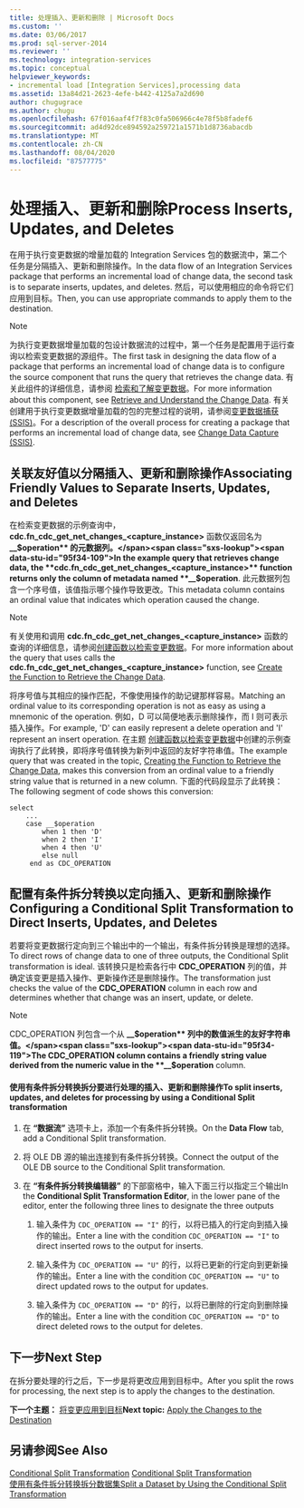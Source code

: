 ```yaml
---
title: 处理插入、更新和删除 | Microsoft Docs
ms.custom: ''
ms.date: 03/06/2017
ms.prod: sql-server-2014
ms.reviewer: ''
ms.technology: integration-services
ms.topic: conceptual
helpviewer_keywords:
- incremental load [Integration Services],processing data
ms.assetid: 13a84d21-2623-4efe-b442-4125a7a2d690
author: chugugrace
ms.author: chugu
ms.openlocfilehash: 67f016aaf4f7f83c0fa506966c4e78f5b8fadef6
ms.sourcegitcommit: ad4d92dce894592a259721a1571b1d8736abacdb
ms.translationtype: MT
ms.contentlocale: zh-CN
ms.lasthandoff: 08/04/2020
ms.locfileid: "87577775"
---
```

# <a name="process-inserts-updates-and-deletes"></a><span data-ttu-id="95f34-102">处理插入、更新和删除</span><span class="sxs-lookup"><span data-stu-id="95f34-102">Process Inserts, Updates, and Deletes</span></span>
  <span data-ttu-id="95f34-103">在用于执行变更数据的增量加载的 Integration Services 包的数据流中，第二个任务是分隔插入、更新和删除操作。</span><span class="sxs-lookup"><span data-stu-id="95f34-103">In the data flow of an Integration Services package that performs an incremental load of change data, the second task is to separate inserts, updates, and deletes.</span></span> <span data-ttu-id="95f34-104">然后，可以使用相应的命令将它们应用到目标。</span><span class="sxs-lookup"><span data-stu-id="95f34-104">Then, you can use appropriate commands to apply them to the destination.</span></span>  
  
> [!NOTE]  
>  <span data-ttu-id="95f34-105">为执行变更数据增量加载的包设计数据流的过程中，第一个任务是配置用于运行查询以检索变更数据的源组件。</span><span class="sxs-lookup"><span data-stu-id="95f34-105">The first task in designing the data flow of a package that performs an incremental load of change data is to configure the source component that runs the query that retrieves the change data.</span></span> <span data-ttu-id="95f34-106">有关此组件的详细信息，请参阅 [检索和了解变更数据](retrieve-and-understand-the-change-data.md)。</span><span class="sxs-lookup"><span data-stu-id="95f34-106">For more information about this component, see [Retrieve and Understand the Change Data](retrieve-and-understand-the-change-data.md).</span></span> <span data-ttu-id="95f34-107">有关创建用于执行变更数据增量加载的包的完整过程的说明，请参阅[变更数据捕获 (SSIS)](change-data-capture-ssis.md)。</span><span class="sxs-lookup"><span data-stu-id="95f34-107">For a description of the overall process for creating a package that performs an incremental load of change data, see [Change Data Capture &#40;SSIS&#41;](change-data-capture-ssis.md).</span></span>  
  
## <a name="associating-friendly-values-to-separate-inserts-updates-and-deletes"></a><span data-ttu-id="95f34-108">关联友好值以分隔插入、更新和删除操作</span><span class="sxs-lookup"><span data-stu-id="95f34-108">Associating Friendly Values to Separate Inserts, Updates, and Deletes</span></span>  
 <span data-ttu-id="95f34-109">在检索变更数据的示例查询中，**cdc.fn_cdc_get_net_changes_<capture_instance>** 函数仅返回名为 **__$operation** 的元数据列。</span><span class="sxs-lookup"><span data-stu-id="95f34-109">In the example query that retrieves change data, the **cdc.fn_cdc_get_net_changes_<capture_instance>** function returns only the column of metadata named **__$operation**.</span></span> <span data-ttu-id="95f34-110">此元数据列包含一个序号值，该值指示哪个操作导致更改。</span><span class="sxs-lookup"><span data-stu-id="95f34-110">This metadata column contains an ordinal value that indicates which operation caused the change.</span></span>  
  
> [!NOTE]  
>  <span data-ttu-id="95f34-111">有关使用和调用 **cdc.fn_cdc_get_net_changes_<capture_instance>** 函数的查询的详细信息，请参阅[创建函数以检索变更数据](create-the-function-to-retrieve-the-change-data.md)。</span><span class="sxs-lookup"><span data-stu-id="95f34-111">For more information about the query that uses calls the **cdc.fn_cdc_get_net_changes_<capture_instance>** function, see [Create the Function to Retrieve the Change Data](create-the-function-to-retrieve-the-change-data.md).</span></span>  
  
 <span data-ttu-id="95f34-112">将序号值与其相应的操作匹配，不像使用操作的助记键那样容易。</span><span class="sxs-lookup"><span data-stu-id="95f34-112">Matching an ordinal value to its corresponding operation is not as easy as using a mnemonic of the operation.</span></span> <span data-ttu-id="95f34-113">例如，D 可以简便地表示删除操作，而 I 则可表示插入操作。</span><span class="sxs-lookup"><span data-stu-id="95f34-113">For example, 'D' can easily represent a delete operation and 'I' represent an insert operation.</span></span> <span data-ttu-id="95f34-114">在主题 [创建函数以检索变更数据](create-the-function-to-retrieve-the-change-data.md)中创建的示例查询执行了此转换，即将序号值转换为新列中返回的友好字符串值。</span><span class="sxs-lookup"><span data-stu-id="95f34-114">The example query that was created in the topic, [Creating the Function to Retrieve the Change Data](create-the-function-to-retrieve-the-change-data.md), makes this conversion from an ordinal value to a friendly string value that is returned in a new column.</span></span> <span data-ttu-id="95f34-115">下面的代码段显示了此转换：</span><span class="sxs-lookup"><span data-stu-id="95f34-115">The following segment of code shows this conversion:</span></span>  
  
```  
select   
    ...  
    case __$operation  
        when 1 then 'D'  
        when 2 then 'I'  
        when 4 then 'U'  
        else null  
     end as CDC_OPERATION  
```  
  
## <a name="configuring-a-conditional-split-transformation-to-direct-inserts-updates-and-deletes"></a><span data-ttu-id="95f34-116">配置有条件拆分转换以定向插入、更新和删除操作</span><span class="sxs-lookup"><span data-stu-id="95f34-116">Configuring a Conditional Split Transformation to Direct Inserts, Updates, and Deletes</span></span>  
 <span data-ttu-id="95f34-117">若要将变更数据行定向到三个输出中的一个输出，有条件拆分转换是理想的选择。</span><span class="sxs-lookup"><span data-stu-id="95f34-117">To direct rows of change data to one of three outputs, the Conditional Split transformation is ideal.</span></span> <span data-ttu-id="95f34-118">该转换只是检索各行中 **CDC_OPERATION** 列的值，并确定该变更是插入操作、更新操作还是删除操作。</span><span class="sxs-lookup"><span data-stu-id="95f34-118">The transformation just checks the value of the **CDC_OPERATION** column in each row and determines whether that change was an insert, update, or delete.</span></span>  
  
> [!NOTE]  
>  <span data-ttu-id="95f34-119">CDC_OPERATION 列包含一个从 **__$operation** 列中的数值派生的友好字符串值。</span><span class="sxs-lookup"><span data-stu-id="95f34-119">The CDC_OPERATION column contains a friendly string value derived from the numeric value in the **__$operation** column.</span></span>  
  
#### <a name="to-split-inserts-updates-and-deletes-for-processing-by-using-a-conditional-split-transformation"></a><span data-ttu-id="95f34-120">使用有条件拆分转换拆分要进行处理的插入、更新和删除操作</span><span class="sxs-lookup"><span data-stu-id="95f34-120">To split inserts, updates, and deletes for processing by using a Conditional Split transformation</span></span>  
  
1.  <span data-ttu-id="95f34-121">在 **“数据流”** 选项卡上，添加一个有条件拆分转换。</span><span class="sxs-lookup"><span data-stu-id="95f34-121">On the **Data Flow** tab, add a Conditional Split transformation.</span></span>  
  
2.  <span data-ttu-id="95f34-122">将 OLE DB 源的输出连接到有条件拆分转换。</span><span class="sxs-lookup"><span data-stu-id="95f34-122">Connect the output of the OLE DB source to the Conditional Split transformation.</span></span>  
  
3.  <span data-ttu-id="95f34-123">在 **“有条件拆分转换编辑器”** 的下部窗格中，输入下面三行以指定三个输出</span><span class="sxs-lookup"><span data-stu-id="95f34-123">In the **Conditional Split Transformation Editor**, in the lower pane of the editor, enter the following three lines to designate the three outputs</span></span>  
  
    1.  <span data-ttu-id="95f34-124">输入条件为 `CDC_OPERATION == "I"` 的行，以将已插入的行定向到插入操作的输出。</span><span class="sxs-lookup"><span data-stu-id="95f34-124">Enter a line with the condition `CDC_OPERATION == "I"` to direct inserted rows to the output for inserts.</span></span>  
  
    2.  <span data-ttu-id="95f34-125">输入条件为 `CDC_OPERATION == "U"` 的行，以将已更新的行定向到更新操作的输出。</span><span class="sxs-lookup"><span data-stu-id="95f34-125">Enter a line with the condition `CDC_OPERATION == "U"` to direct updated rows to the output for updates.</span></span>  
  
    3.  <span data-ttu-id="95f34-126">输入条件为 `CDC_OPERATION == "D"` 的行，以将已删除的行定向到删除操作的输出。</span><span class="sxs-lookup"><span data-stu-id="95f34-126">Enter a line with the condition `CDC_OPERATION == "D"` to direct deleted rows to the output for deletes.</span></span>  
  
## <a name="next-step"></a><span data-ttu-id="95f34-127">下一步</span><span class="sxs-lookup"><span data-stu-id="95f34-127">Next Step</span></span>  
 <span data-ttu-id="95f34-128">在拆分要处理的行之后，下一步是将更改应用到目标中。</span><span class="sxs-lookup"><span data-stu-id="95f34-128">After you split the rows for processing, the next step is to apply the changes to the destination.</span></span>  
  
 <span data-ttu-id="95f34-129">**下一个主题：** [将变更应用到目标](apply-the-changes-to-the-destination.md)</span><span class="sxs-lookup"><span data-stu-id="95f34-129">**Next topic:** [Apply the Changes to the Destination](apply-the-changes-to-the-destination.md)</span></span>  
  
## <a name="see-also"></a><span data-ttu-id="95f34-130">另请参阅</span><span class="sxs-lookup"><span data-stu-id="95f34-130">See Also</span></span>  
 <span data-ttu-id="95f34-131">[Conditional Split Transformation](../data-flow/transformations/conditional-split-transformation.md) </span><span class="sxs-lookup"><span data-stu-id="95f34-131">[Conditional Split Transformation](../data-flow/transformations/conditional-split-transformation.md) </span></span>  
 [<span data-ttu-id="95f34-132">使用有条件拆分转换拆分数据集</span><span class="sxs-lookup"><span data-stu-id="95f34-132">Split a Dataset by Using the Conditional Split Transformation</span></span>](../data-flow/transformations/split-a-dataset-by-using-the-conditional-split-transformation.md)  
  
  
